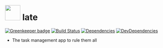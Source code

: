 # <img src=https://github.com/knipferrc/plate/blob/master/static/img/plateLogo.png width="50" height="50" /> late

[![Greenkeeper badge](https://badges.greenkeeper.io/knipferrc/plate.svg)](https://greenkeeper.io/)
[![Build Status](https://travis-ci.org/knipferrc/plate.svg?branch=master)](https://travis-ci.org/knipferrc/plate)
[![Dependencies](https://img.shields.io/david/knipferrc/plate.svg?style=flat-square)](https://david-dm.org/knipferrc/plate)
[![DevDependencies](https://img.shields.io/david/dev/knipferrc/plate.svg?style=flat-square)](https://david-dm.org/knipferrc/plate#info=devDependencies&view=list)

- The task management app to rule them all
